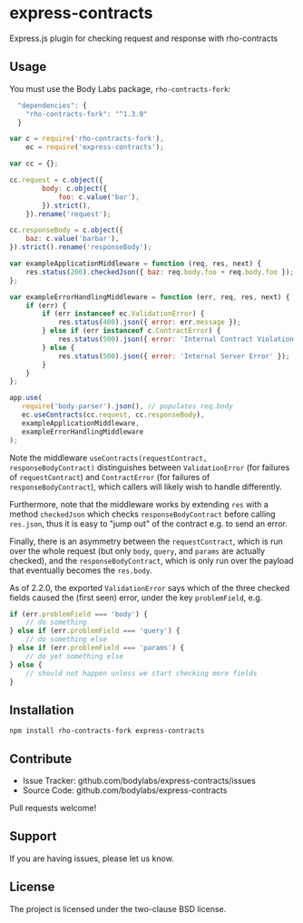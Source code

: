 express-contracts
=================

Express.js plugin for checking request and response with rho-contracts


Usage
-----

You must use the Body Labs package, `rho-contracts-fork`:
```js
  "dependencies": {
    "rho-contracts-fork": "^1.3.0"
  }
```

```js
var c = require('rho-contracts-fork'),
    ec = require('express-contracts');

var cc = {};

cc.request = c.object({
        body: c.object({
            foo: c.value('bar'),
        }).strict(),
    }).rename('request');

cc.responseBody = c.object({
    baz: c.value('barbar'),
}).strict().rename('responseBody');

var exampleApplicationMiddleware = function (req, res, next) {
    res.status(200).checkedJson({ baz: req.body.foo + req.body.foo });
};

var exampleErrorHandlingMiddleware = function (err, req, res, next) {
    if (err) {
        if (err instanceof ec.ValidationError) {
            res.status(400).json({ error: err.message });
        } else if (err instanceof c.ContractError) {
            res.status(500).json({ error: 'Internal Contract Violation' });
        } else {
            res.status(500).json({ error: 'Internal Server Error' });
        }
    }
};

app.use(
   require('body-parser').json(), // populates req.body
   ec.useContracts(cc.request, cc.responseBody),
   exampleApplicationMiddleware,
   exampleErrorHandlingMiddleware
);
```

Note the middleware `useContracts(requestContract, responseBodyContract)`
distinguishes between `ValidationError` (for failures of `requestContract`) and
`ContractError` (for failures of `responseBodyContract`), which callers will
likely wish to handle differently.

Furthermore, note that the middleware works by extending `res` with a method
`checkedJson` which checks `responseBodyContract` before calling `res.json`,
thus it is easy to "jump out" of the contract e.g. to send an error.

Finally, there is an asymmetry between the `requestContract`, which is run over
the whole request (but only `body`, `query`, and `params` are actually
checked), and the `responseBodyContract`, which is only run over the payload
that eventually becomes the `res.body`.

As of 2.2.0, the exported `ValidationError` says which of the three checked
fields caused the (first seen) error, under the key `problemField`, e.g.
```js
if (err.problemField === 'body') {
    // do something
} else if (err.problemField === 'query') {
    // do something else
} else if (err.problemField === 'params') {
    // do yet something else
} else {
    // should not happen unless we start checking more fields
}
```


Installation
------------

```console
npm install rho-contracts-fork express-contracts
```


Contribute
----------

- Issue Tracker: github.com/bodylabs/express-contracts/issues
- Source Code: github.com/bodylabs/express-contracts

Pull requests welcome!


Support
-------

If you are having issues, please let us know.


License
-------

The project is licensed under the two-clause BSD license.
